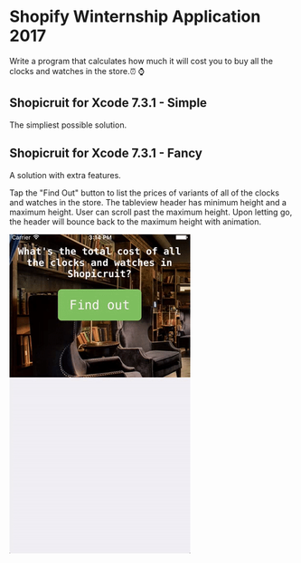 # Shopify Winternship Application 2017
Write a program that calculates how much it will cost you to buy all the clocks and watches in the store.⏰ ⌚️

## Shopicruit for Xcode 7.3.1 - Simple
The simpliest possible solution.

## Shopicruit for Xcode 7.3.1 - Fancy
A solution with extra features.

Tap the "Find Out" button to list the prices of variants of all of the clocks and watches in the store.
The tableview header has minimum height and a maximum height. User can scroll past the maximum height.
Upon letting go, the header will bounce back to the maximum height with animation.
<p align="left">
  <img src="/shopicruit-fancy.gif" width="320"/>
</p>
